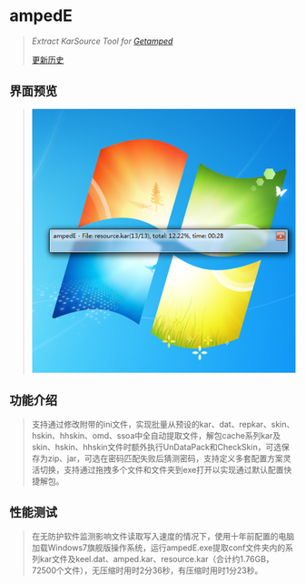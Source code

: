 # ampedE
>*Extract KarSource Tool for [Getamped](http://bfo.sdo.com/)*
>
>[更新历史](WHATSNEW.md)
## 界面预览
> 
> ![预览](ampedE_preview.png "ampedE界面")
> 
## 功能介绍
>支持通过修改附带的ini文件，实现批量从预设的kar、dat、repkar、skin、hskin、hhskin、omd、ssoa中全自动提取文件，解包cache系列kar及skin、hskin、hhskin文件时额外执行UnDataPack和CheckSkin，可选保存为zip、jar，可选在密码匹配失败后猜测密码，支持定义多套配置方案灵活切换，支持通过拖拽多个文件和文件夹到exe打开以实现通过默认配置快捷解包。
> 
## 性能测试
>在无防护软件监测影响文件读取写入速度的情况下，使用十年前配置的电脑加载Windows7旗舰版操作系统，运行ampedE.exe提取conf文件夹内的系列kar文件及keel.dat、amped.kar、resource.kar（合计约1.76GB，72500个文件），无压缩时用时2分36秒，有压缩时用时1分23秒。
>
